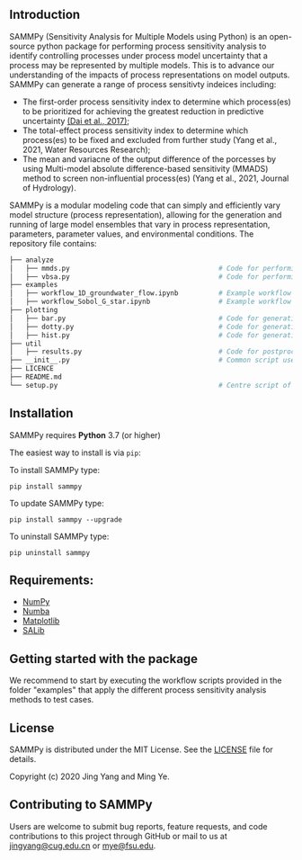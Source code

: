 
## Introduction

SAMMPy (Sensitivity Analysis for Multiple Models using Python) is an open-source python package for performing process sensitivity analysis to identify controlling processes under process model uncertainty that a process may be represented by multiple models. This is to advance our understanding of the impacts of process representations on model outputs. SAMMPy can generate a range of process sensitivty indeices including:

* The first-order process sensitivity index to determine which process(es) to be prioritized for achieving the greatest reduction in predictive uncertainty [(Dai et al., 2017)](https://agupubs.onlinelibrary.wiley.com/doi/full/10.1002/2016WR019715);
* The total-effect process sensitivity index to determine which process(es) to be fixed and excluded from further study (Yang et al., 2021, Water Resources Research);
* The mean and variacne of the output difference of the porcesses by using Multi-model absolute difference-based sensitivity (MMADS) method to screen non-influential process(es) (Yang et al., 2021, Journal of Hydrology).

SAMMPy is a modular modeling code that can simply and efficiently vary model structure (process representation), allowing for the generation and running of large model ensembles that vary in process representation, parameters, parameter values, and environmental conditions. The repository file contains:

```bash
├── analyze                                         
│   ├── mmds.py                                     # Code for performing mutil-model difference-based process sensitivity analysis
│   ├── vbsa.py                                     # Code for performing variance-based process sensitivity analysis
├── examples         
│   ├── workflow_1D_groundwater_flow.ipynb          # Example workflow of 1D groundwater flow model
│   ├── workflow_Sobol_G_star.ipynb                 # Example workflow of Sobol-G* function
├── plotting
│   ├── bar.py                                      # Code for generating bar plots for first-order and total effect process sensitivity indices    
│   ├── dotty.py                                    # Code for generating scatter plots for mean vs. variance of the output difference  
│   ├── hist.py                                     # Code for generating histograms for sampled parameter values 
├── util
│   ├── results.py                                  # Code for postprocessing the sensitivity results into a dictionary
├── __init__.py                                     # Common script used in the regular package, in which a model class is defined
├── LICENCE     
├── README.md         
└── setup.py                                        # Centre script of and installing this package
```

## Installation

SAMMPy requires **Python** 3.7 (or higher)

The easiest way to install is via `pip`:

To install SAMMPy type:

    pip install sammpy

To update SAMMPy type:

    pip install sammpy --upgrade

To uninstall SAMMPy type:

    pip uninstall sammpy
    
## Requirements:

- [NumPy](https://www.numpy.org)
- [Numba](http://numba.pydata.org)
- [Matplotlib](https://www.scipy.org/scipylib)
- [SALib](https://salib.readthedocs.io/en/latest/)
    
## Getting started with the package

We recommend to start by executing the workflow scripts provided in the folder "examples" that apply the different process sensitivity analysis methods to test cases. 

## License

SAMMPy is distributed under the MIT License. See the [LICENSE](https://github.com/jyangfsu/SAMMPy/LICENSE) file for details.

Copyright (c) 2020 Jing Yang and Ming Ye.

## Contributing to SAMMPy

Users are welcome to submit bug reports, feature requests, and code contributions to this project through GitHub or mail to us at jingyang@cug.edu.cn or mye@fsu.edu.

